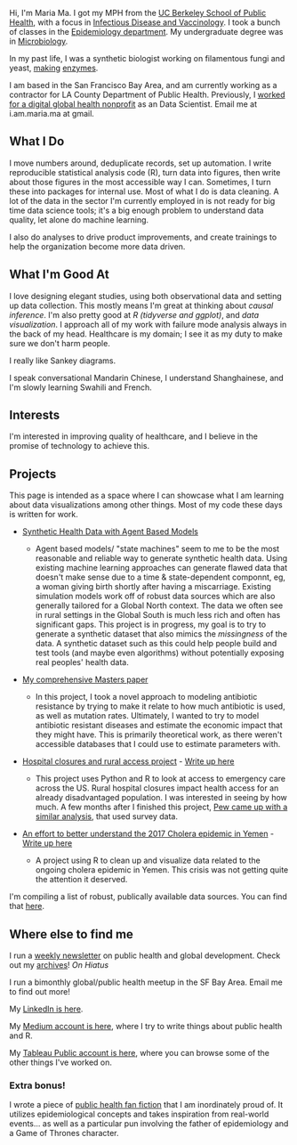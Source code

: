 
Hi, I'm Maria Ma. I got my MPH from the [UC Berkeley School of Public Health](http://sph.berkeley.edu/), with a focus in [Infectious Disease and Vaccinology](http://microbe.berkeley.edu). I took a bunch of classes in the [Epidemiology department](https://grad.berkeley.edu/program/epidemiology/). My undergraduate degree was in [Microbiology](http://microbiology.ucdavis.edu).

In my past life, I was a synthetic biologist working on filamentous fungi and yeast, [making](https://www.google.com/patents/WO2016062857A1?cl=pt) [enzymes](http://www.google.com.pg/patents/WO2016062855A1?cl=en).

I am based in the San Francisco Bay Area, and am currently working as a contractor for LA County Department of Public Health. Previously, I [worked for a digital global health nonprofit](http://medicmobile.org) as an Data Scientist. Email me at i.am.maria.ma at gmail.

## What I Do
I move numbers around, deduplicate records, set up automation. I write reproducible statistical analysis code (R), turn data into figures, then write about those figures in the most accessible way I can. Sometimes, I turn these into packages for internal use. Most of what I do is data cleaning. A lot of the data in the sector I'm currently employed in is not ready for big time data science tools; it's a big enough problem to understand data quality, let alone do machine learning.

I also do analyses to drive product improvements, and create trainings to help the organization become more data driven.

## What I'm Good At
I love designing elegant studies, using both observational data and setting up data collection. This mostly means I'm great at thinking about *causal inference*. 
I'm also pretty good at *R (tidyverse and ggplot)*, and *data visualization*. I approach all of my work with failure mode analysis always in the back of my head. Healthcare is my domain; I see it as my duty to make sure we don't harm people. 

I really like Sankey diagrams. 

I speak conversational Mandarin Chinese, I understand Shanghainese, and I'm slowly learning Swahili and French. 

## Interests
I'm interested in improving quality of healthcare, and I believe in the promise of technology to achieve this.

## Projects 
This page is intended as a space where I can showcase what I am learning about data visualizations among other things. Most of my code these days is written for work. 


* [Synthetic Health Data with Agent Based Models](https://github.com/marialma/ABM-synth-data) 
  *   Agent based models/ "state machines" seem to me to be the most reasonable and reliable way to generate synthetic health data. Using existing machine learning approaches can generate flawed data that doesn't make sense due to a time & state-dependent componnt, eg, a woman giving birth shortly after having a miscarriage. Existing simulation models work off of robust data sources which are also generally tailored for a Global North context. The data we often see in rural settings in the Global South is much less rich and often has significant gaps. This project is in progress, my goal is to try to generate a synthetic dataset that also mimics the *missingness* of the data. A synthetic dataset such as this could help people build and test tools (and maybe even algorithms) without potentially exposing real peoples' health data. 

* [My comprehensive Masters paper](https://github.com/marialma/Capstone-Paper)
  * In this project, I took a novel approach to modeling antibiotic resistance by trying to make it relate to how much antibiotic is used, as well as mutation rates. Ultimately, I wanted to try to model antibiotic resistant diseases and estimate the economic impact that they might have. This is primarily theoretical work, as there weren't accessible databases that I could use to estimate parameters with.
  
* [Hospital closures and rural access project](https://github.com/marialma/small-things/tree/master/urgent_care_project) - [Write up here](https://medium.com/@maria.ma/urgent-care-access-in-the-united-states-rural-hospital-closures-8a68c4ae612)  
  *  This project uses Python and R to look at access to emergency care across the US. Rural hospital closures impact health access for an already disadvantaged population. I was interested in seeing by how much. A few months after I finished this project, [Pew came up with a similar analysis](https://www.pewresearch.org/fact-tank/2018/12/12/how-far-americans-live-from-the-closest-hospital-differs-by-community-type/), that used survey data. 

* [An effort to better understand the 2017 Cholera epidemic in Yemen](https://github.com/marialma/2017-Cholera-in-Yemen) - [Write up here](https://medium.com/@maria.ma/progression-of-the-ongoing-cholera-outbreak-in-yemen-4d370b38afac) 
  * A project using R to clean up and visualize data related to the ongoing cholera epidemic in Yemen. This crisis was not getting quite the attention it deserved. 

I'm compiling a list of robust, publically available data sources. You can find that [here](https://marialma.github.io/Public-Data-Sets/). 

## Where else to find me

I run a [weekly newsletter](https://tinyletter.com/guacamolebio) on public health and global development. Check out my [archives](https://tinyletter.com/guacamolebio/archive)! *On Hiatus*

I run a bimonthly global/public health meetup in the SF Bay Area. Email me to find out more!

My [LinkedIn is here](https://www.linkedin.com/in/marialma/).

My [Medium account is here](https://maria-ma.medium.com/), where I try to write things about public health and R. 

My [Tableau Public account is here](https://public.tableau.com/profile/maria.ma5849#!), where you can browse some of the other things I've worked on. 

### Extra bonus!
I wrote a piece of [public health fan fiction](https://maria-ma.medium.com/jon-snow-and-the-mystery-of-the-broad-street-curse-481b59903f55) that I am inordinately proud of. It utilizes epidemiological concepts and takes inspiration from real-world events... as well as a particular pun involving the father of epidemiology and a Game of Thrones character.
